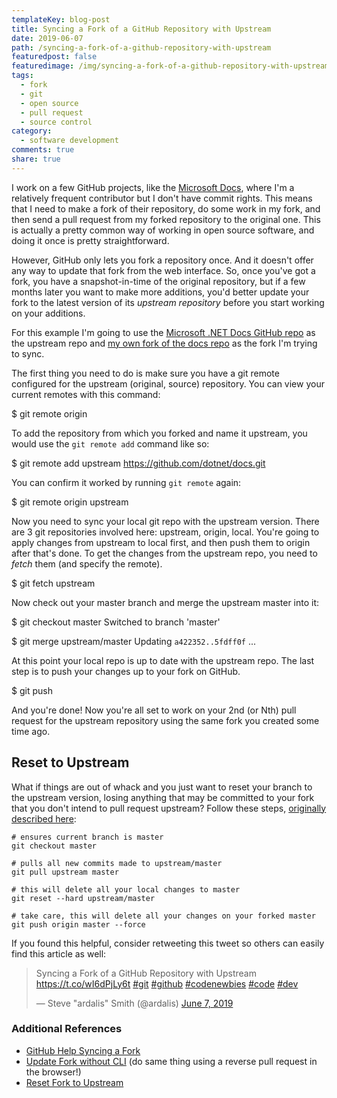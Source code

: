 ```yaml
---
templateKey: blog-post
title: Syncing a Fork of a GitHub Repository with Upstream
date: 2019-06-07
path: /syncing-a-fork-of-a-github-repository-with-upstream
featuredpost: false
featuredimage: /img/syncing-a-fork-of-a-github-repository-with-upstream.png
tags:
  - fork
  - git
  - open source
  - pull request
  - source control
category:
  - software development
comments: true
share: true
---
```


I work on a few GitHub projects, like the [Microsoft Docs](https://docs.microsoft.com/en-us/), where I'm a relatively frequent contributor but I don't have commit rights. This means that I need to make a fork of their repository, do some work in my fork, and then send a pull request from my forked repository to the original one. This is actually a pretty common way of working in open source software, and doing it once is pretty straightforward.

However, GitHub only lets you fork a repository once. And it doesn't offer any way to update that fork from the web interface. So, once you've got a fork, you have a snapshot-in-time of the original repository, but if a few months later you want to make more additions, you'd better update your fork to the latest version of its _upstream repository_ before you start working on your additions.

For this example I'm going to use the [Microsoft .NET Docs GitHub repo](https://github.com/dotnet/docs) as the upstream repo and [my own fork of the docs repo](https://github.com/ardalis/docs-1) as the fork I'm trying to sync.

The first thing you need to do is make sure you have a git remote configured for the upstream (original, source) repository. You can view your current remotes with this command:

$ git remote
origin

To add the repository from which you forked and name it upstream, you would use the `git remote add` command like so:

$ git remote add upstream https://github.com/dotnet/docs.git

You can confirm it worked by running `git remote` again:

$ git remote
origin
upstream

Now you need to sync your local git repo with the upstream version. There are 3 git repositories involved here: upstream, origin, local. You're going to apply changes from upstream to local first, and then push them to origin after that's done. To get the changes from the upstream repo, you need to _fetch_ them (and specify the remote).

$ git fetch upstream

Now check out your master branch and merge the upstream master into it:

$ git checkout master
Switched to branch 'master'

$ git merge upstream/master
Updating  `a422352..5fdff0f` 
...

At this point your local repo is up to date with the upstream repo. The last step is to push your changes up to your fork on GitHub.

$ git push

And you're done! Now you're all set to work on your 2nd (or Nth) pull request for the upstream repository using the same fork you created some time ago.

## Reset to Upstream

What if things are out of whack and you just want to reset your branch to the upstream version, losing anything that may be committed to your fork that you don't intend to pull request upstream? Follow these steps, [originally described here](https://stackoverflow.com/a/42332860/13729):

```
# ensures current branch is master
git checkout master

# pulls all new commits made to upstream/master
git pull upstream master

# this will delete all your local changes to master
git reset --hard upstream/master

# take care, this will delete all your changes on your forked master
git push origin master --force
```

If you found this helpful, consider retweeting this tweet so others can easily find this article as well:

<blockquote class="twitter-tweet" data-lang="en"><p lang="en" dir="ltr">Syncing a Fork of a GitHub Repository with Upstream <a href="https://t.co/wI6dPjLy6t">https://t.co/wI6dPjLy6t</a> <a href="https://twitter.com/hashtag/git?src=hash&amp;ref_src=twsrc%5Etfw">#git</a> <a href="https://twitter.com/hashtag/github?src=hash&amp;ref_src=twsrc%5Etfw">#github</a> <a href="https://twitter.com/hashtag/codenewbies?src=hash&amp;ref_src=twsrc%5Etfw">#codenewbies</a> <a href="https://twitter.com/hashtag/code?src=hash&amp;ref_src=twsrc%5Etfw">#code</a> <a href="https://twitter.com/hashtag/dev?src=hash&amp;ref_src=twsrc%5Etfw">#dev</a></p>— Steve "ardalis" Smith (@ardalis) <a href="https://twitter.com/ardalis/status/1137009960691359744?ref_src=twsrc%5Etfw">June 7, 2019</a></blockquote>
<script async src="https://platform.twitter.com/widgets.js" charset="utf-8"></script>

### Additional References

- [GitHub Help Syncing a Fork](https://help.github.com/en/articles/syncing-a-fork)
- [Update Fork without CLI](https://www.sitepoint.com/quick-tip-sync-your-fork-with-the-original-without-the-cli/) (do same thing using a reverse pull request in the browser!)
- [Reset Fork to Upstream](https://stackoverflow.com/questions/42332769/how-do-i-reset-the-git-master-branch-to-the-upstream-branch-in-a-forked-reposito)
